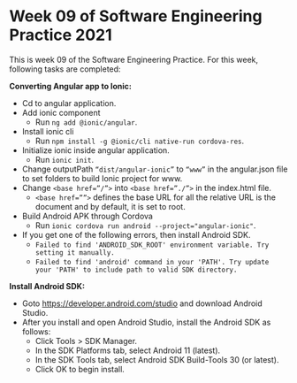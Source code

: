 # Week 09 of Software Engineering Practice 2021
This is week 09 of the Software Engineering Practice. For this week, following tasks are completed:


**Converting Angular app to Ionic:**
- Cd to angular application.
- Add ionic component
	+ Run `ng add @ionic/angular`.
- Install ionic cli
	+ Run `npm install -g @ionic/cli native-run cordova-res`.
- Initialize ionic inside angular application.
	+ Run `ionic init`.
- Change outputPath `“dist/angular-ionic”` to `“www”` in the angular.json file to set folders to build Ionic project for www.
- Change `<base href=”/”>` into `<base href=”./”>` in the index.html file. 
	+ `<base href=””>` defines the base URL for all the relative URL is the document and by default, it is set to root.
- Build Android APK through Cordova
	+ Run `ionic cordova run android --project="angular-ionic"`.
- If you get one of the following errors, then install Android SDK.
	- `Failed to find 'ANDROID_SDK_ROOT' environment variable. Try setting it manually.`
	- `Failed to find 'android' command in your 'PATH'. Try update your 'PATH' to include path to valid SDK directory.`
	
	
**Install Android SDK:**
- Goto https://developer.android.com/studio and download Android Studio.
- After you install and open Android Studio, install the Android SDK as follows:
	+ Click Tools > SDK Manager.
	+ In the SDK Platforms tab, select Android 11 (latest).
	+ In the SDK Tools tab, select Android SDK Build-Tools 30 (or latest).
	+ Click OK to begin install.
